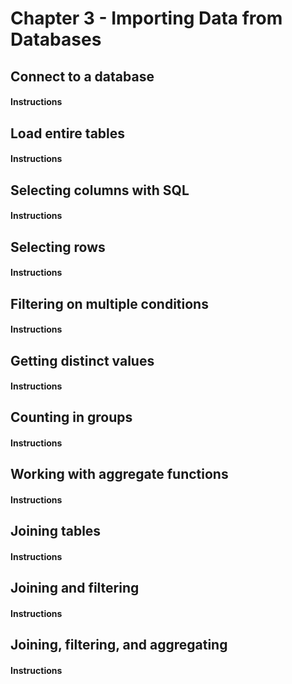 # Chapter 3 - Importing Data from Databases

## Connect to a database

#### Instructions


## Load entire tables

#### Instructions


## Selecting columns with SQL

#### Instructions


## Selecting rows

#### Instructions


## Filtering on multiple conditions

#### Instructions


## Getting distinct values

#### Instructions


## Counting in groups

#### Instructions


## Working with aggregate functions

#### Instructions


## Joining tables

#### Instructions


## Joining and filtering

#### Instructions


## Joining, filtering, and aggregating

#### Instructions